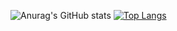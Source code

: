 ![Anurag's GitHub stats](https://github-readme-stats.vercel.app/api?username=allanindex&show_icons=true&theme=dark)
[![Top Langs](https://github-readme-stats.vercel.app/api/top-langs/?username=allanindex&hide_progress=true&theme=dark)](https://github.com/allanindex/github-readme-stats)
